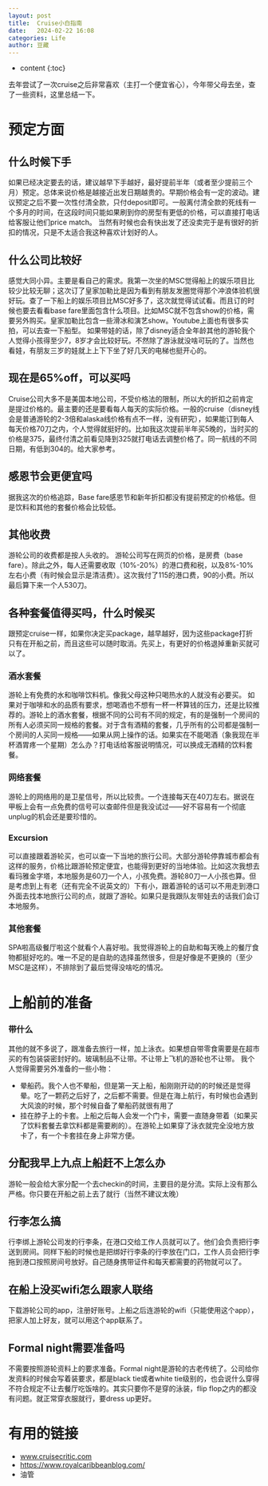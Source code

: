 ```yaml
---
layout: post
title:  Cruise小白指南
date:   2024-02-22 16:08
categories: Life
author: 豆藏
---
```


* content
{:toc}

去年尝试了一次cruise之后非常喜欢（主打一个便宜省心），今年带父母去坐，查了一些资料，这里总结一下。

# 预定方面
## 什么时候下手
如果已经决定要去的话，建议越早下手越好，最好提前半年（或者至少提前三个月）预定。总体来说价格是越接近出发日期越贵的。早期价格会有一定的波动。建议预定之后不要一次性付清全款，只付deposit即可。一般离付清全款的死线有一个多月的时间，在这段时间只能如果刷到你的房型有更低的价格，可以直接打电话给客服让他们price match。
当然有时候也会有快出发了还没卖完于是有很好的折扣的情况，只是不太适合我这种喜欢计划好的人。

## 什么公司比较好
感觉大同小异。主要是看自己的需求。我第一次坐的MSC觉得船上的娱乐项目比较少比较无聊；这次订了皇家加勒比是因为看到有朋友发圈觉得那个冲浪体验机很好玩。查了一下船上的娱乐项目比MSC好多了，这次就觉得试试看。而且订的时候也要去看看base fare里面包含什么项目。比如MSC就不包含show的价格，需要另外购买。皇家加勒比包含一些滑冰和演艺show。Youtube上面也有很多实拍，可以去查一下船型。
如果带娃的话，除了disney适合全年龄其他的游轮我个人觉得小孩得至少7，8岁才会比较好玩。不然除了游泳就没啥可玩的了。当然也看娃，有朋友三岁的娃就上上下下坐了好几天的电梯也挺开心的。

## 现在是65%off，可以买吗
Cruise公司大多不是美国本地公司，不受价格法的限制，所以大的折扣之前肯定是提过价格的。最主要的还是要看每人每天的实际价格。一般的cruise（disney线会是普通游轮的2-3倍和alaska线价格有点不一样，没有研究），如果能订到每人每天价格70刀之内，个人觉得就挺好的。比如我这次提前半年买5晚的，当时买的价格是375，最终付清之前看见降到325就打电话去调整价格了。同一航线的不同日期，有低到304的。给大家参考。

## 感恩节会更便宜吗
据我这次的价格追踪，Base fare感恩节和新年折扣都没有提前预定的价格低。但是饮料和其他的套餐价格会比较低。

## 其他收费
游轮公司的收费都是按人头收的。
游轮公司写在网页的价格，是房费（base fare）。除此之外，每人还需要收取（10%-20%）的港口费和税，以及8%-10%左右小费（有时候会显示是清洁费）。这次我付了115的港口费，90的小费。所以最后算下来一个人530刀。

## 各种套餐值得买吗，什么时候买
跟预定cruise一样，如果你决定买package，越早越好，因为这些package打折只有在开船之前，而且这些可以随时取消。先买上，有更好的价格退掉重新买就可以了。

### 酒水套餐
游轮上有免费的水和咖啡饮料机。像我父母这种只喝热水的人就没有必要买。
如果对于咖啡和水的品质有要求，想喝酒也不想有一杯一杯算钱的压力，还是比较推荐的。游轮上的酒水套餐，根据不同的公司有不同的规定，有的是强制一个房间的所有人必须买同一规格的套餐。对于含有酒精的套餐，几乎所有的公司都是强制一个房间的人买同一规格——如果从网上操作的话。如果实在不能喝酒（象我现在半杯酒胃疼一个星期）怎么办？打电话给客服说明情况，可以换成无酒精的饮料套餐。

### 网络套餐
游轮上的网络用的是卫星信号，所以比较贵。一个连接每天在40刀左右。据说在甲板上会有一点免费的信号可以查邮件但是我没试过——好不容易有一个彻底unplug的机会还是要珍惜的。


### Excursion
可以直接跟着游轮买，也可以查一下当地的旅行公司。大部分游轮停靠城市都会有这样的服务，价格比跟游轮预定便宜，也能得到更好的当地体验。比如这次我想去看玛雅金字塔，本地服务是60刀一个人，小孩免费。游轮80刀一人小孩也算。但是考虑到上有老（还有完全不说英文的）下有小，跟着游轮的话可以不用走到港口外面去找本地旅行公司的点，就跟了游轮。如果只是我跟队友带娃去的话我们会订本地服务。

### 其他套餐
SPA啦高级餐厅啦这个就看个人喜好啦。我觉得游轮上的自助和每天晚上的餐厅食物都挺好吃的。唯一不足的是自助的选择虽然很多，但是好像是不更换的（至少MSC是这样），不排除到了最后觉得没啥吃的情况。


# 上船前的准备
### 带什么
其他的就不多说了，跟准备去旅行一样，加上泳衣。如果想自带零食需要是在超市买的有包装袋密封好的。玻璃制品不让带。不让带上飞机的游轮也不让带。
我个人觉得需要另外准备的一些小物：
* 晕船药。我个人也不晕船，但是第一天上船，船刚刚开动的的时候还是觉得晕。吃了一颗药之后好了，之后都不需要。但是在海上航行，有时候也会遇到大风浪的时候，那个时候自备了晕船药就很有用了
* 挂在脖子上的卡套。上船之后每人会发一个门卡，需要一直随身带着（如果买了饮料套餐去拿饮料都是需要刷的）。在游轮上如果穿了泳衣就完全没地方放卡了，有一个卡套挂在身上非常方便。


## 分配我早上九点上船赶不上怎么办
游轮一般会给大家分配一个去checkin的时间，主要目的是分流。实际上没有那么严格。你只要在开船之前上去了就行（当然不建议太晚）

## 行李怎么搞
行李绑上游轮公司发的行李条，在港口交给工作人员就可以了。他们会负责把行李送到房间。同样下船的时候也是把绑好行李条的行李放在门口，工作人员会把行李拖到港口按照房间号放好。自己随身携带证件和每天都需要的药物就可以了。

## 在船上没买wifi怎么跟家人联络
下载游轮公司的app，注册好账号。上船之后连游轮的wifi（只能使用这个app），把家人加上好友，就可以用这个app联系了。

## Formal night需要准备吗
不需要按照游轮资料上的要求准备。Formal night是游轮的古老传统了。公司给你发资料的时候会写着装要求，都是black tie或者white tie级别的，也会说什么穿得不符合规定不让去餐厅吃饭啥的。其实只要你不是穿的泳装，flip flop之内的都没有问题。就正常穿衣服就行，要dress up更好。

# 有用的链接
* www.cruisecritic.com
* https://www.royalcaribbeanblog.com/
* 油管

